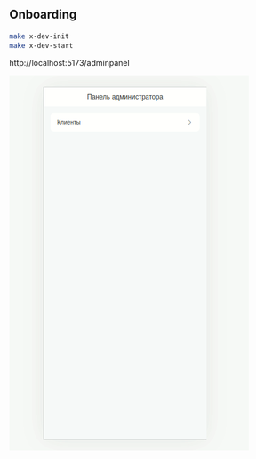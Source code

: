 ## Onboarding

```sh
make x-dev-init
make x-dev-start
```

http://localhost:5173/adminpanel

![](https://raw.githubusercontent.com/letov/carmen/master/record.gif)
